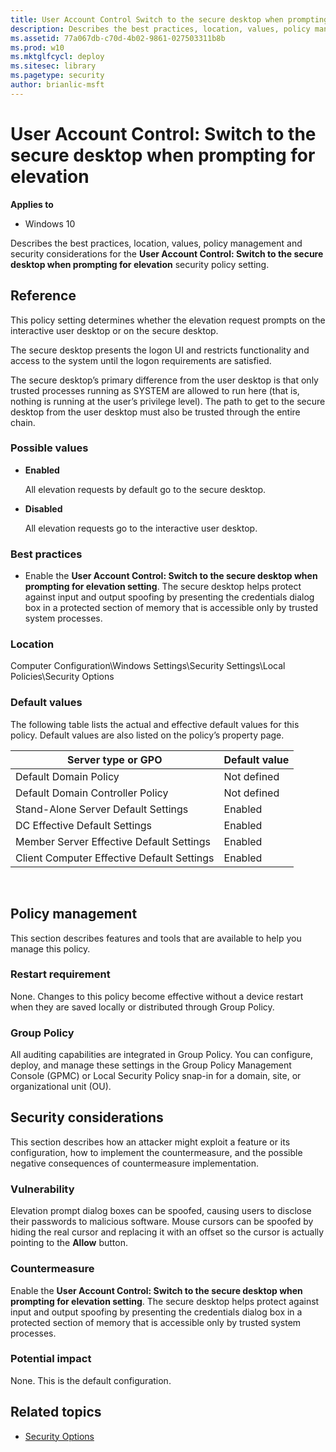 ```yaml
---
title: User Account Control Switch to the secure desktop when prompting for elevation (Windows 10)
description: Describes the best practices, location, values, policy management and security considerations for the User Account Control Switch to the secure desktop when prompting for elevation security policy setting.
ms.assetid: 77a067db-c70d-4b02-9861-027503311b8b
ms.prod: w10
ms.mktglfcycl: deploy
ms.sitesec: library
ms.pagetype: security
author: brianlic-msft
---
```


# User Account Control: Switch to the secure desktop when prompting for elevation

**Applies to**
-   Windows 10

Describes the best practices, location, values, policy management and security considerations for the **User Account Control: Switch to the secure desktop when prompting for elevation** security policy setting.

## Reference

This policy setting determines whether the elevation request prompts on the interactive user desktop or on the secure desktop.

The secure desktop presents the logon UI and restricts functionality and access to the system until the logon requirements are satisfied.

The secure desktop’s primary difference from the user desktop is that only trusted processes running as SYSTEM are allowed to run here (that is, nothing is running at the user’s privilege level). The path to get to the secure desktop from the user desktop must also be trusted through the entire chain.

### Possible values

-   **Enabled**

    All elevation requests by default go to the secure desktop.

-   **Disabled**

    All elevation requests go to the interactive user desktop.

### Best practices

-   Enable the **User Account Control: Switch to the secure desktop when prompting for elevation setting**. The secure desktop helps protect against input and output spoofing by presenting the credentials dialog box in a protected section of memory that is accessible only by trusted system 
processes.

### Location

Computer Configuration\\Windows Settings\\Security Settings\\Local Policies\\Security Options

### Default values

The following table lists the actual and effective default values for this policy. Default values are also listed on the policy’s property page.

| Server type or GPO | Default value |
| - | - |
| Default Domain Policy| Not defined| 
| Default Domain Controller Policy | Not defined| 
| Stand-Alone Server Default Settings | Enabled| 
| DC Effective Default Settings | Enabled| 
| Member Server Effective Default Settings| Enabled| 
| Client Computer Effective Default Settings | Enabled| 
 
## Policy management

This section describes features and tools that are available to help you manage this policy.

### Restart requirement

None. Changes to this policy become effective without a device restart when they are saved locally or distributed through Group Policy.

### Group Policy

All auditing capabilities are integrated in Group Policy. You can configure, deploy, and manage these settings in the Group Policy Management Console (GPMC) or Local Security Policy snap-in for a domain, site, or organizational unit (OU).

## Security considerations

This section describes how an attacker might exploit a feature or its configuration, how to implement the countermeasure, and the possible negative consequences of countermeasure implementation.

### Vulnerability

Elevation prompt dialog boxes can be spoofed, causing users to disclose their passwords to malicious software. Mouse cursors can be spoofed by hiding the real cursor and replacing it with an offset so the cursor is actually pointing to the **Allow** button.

### Countermeasure

Enable the **User Account Control: Switch to the secure desktop when prompting for elevation setting**. The secure desktop helps protect against input and output spoofing by presenting the credentials dialog box in a protected section of memory that is accessible only by trusted system processes.

### Potential impact

None. This is the default configuration.

## Related topics

- [Security Options](security-options.md)
